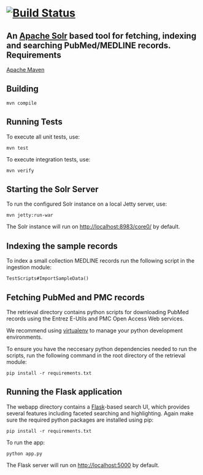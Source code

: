 [![Build Status](https://travis-ci.org/apurdy/solr-project.svg?branch=master)](https://travis-ci.org/apurdy/solr-project)
=========

An [Apache Solr](http://lucene.apache.org/solr/) based tool for fetching, indexing and searching PubMed/MEDLINE records. 
Requirements
---------

[Apache Maven](http://maven.apache.org/download.cgi)

Building
---------

    mvn compile

Running Tests
-------------
To execute all unit tests, use:

    mvn test

To execute integration tests, use:

    mvn verify

Starting the Solr Server
-------------
To run the configured Solr instance on a local Jetty server, use:

    mvn jetty:run-war

The Solr instance will run on [http://localhost:8983/core0/](http://localhost:8983/core0/) by default.

Indexing the sample records
-------------
To index a small collection MEDLINE records run the following script in the ingestion module:

    TestScripts#ImportSampleData()

Fetching PubMed and PMC records
-------------
The retrieval directory contains python scripts for downloading PubMed records using the Entrez E-Utils and PMC Open Access Web services. 

We recommend using [virtualenv](http://docs.python-guide.org/en/latest/dev/virtualenvs/) to manage your python development environments. 

To ensure you have the neccesary python dependencies needed to run the scripts, run the following command in the root directory of the retrieval module:

    pip install -r requirements.txt

Running the Flask application
-------------
The webapp directory contains a [Flask](http://flask.pocoo.org/)-based search UI, which provides several features including faceted searching and highlighting. Again make sure the required python packages are installed using pip:

    pip install -r requirements.txt

To run the app:

    python app.py

The Flask server will run on [http://localhost:5000](http://localhost:5000) by default.
